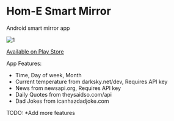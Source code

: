 # Hom-E Smart Mirror
Android smart mirror app


![1](https://lh3.googleusercontent.com/HkIWD5p6bIvLhU2XNG7KV5_dYylkbBhF6xPP6SiN_VdsajVlJ9LLS7Pk6_gSI-xxjQlh=w1440-h789-rw)

[Available on Play Store](https://play.google.com/store/apps/details?id=timfuzail.homesmartmirror)

App Features:
* Time, Day of week, Month
* Current temperature from darksky.net/dev, Requires API key 
* News from newsapi.org, Requires API key 
* Daily Quotes from theysaidso.com/api
* Dad Jokes from icanhazdadjoke.com

TODO:
*Add more features
